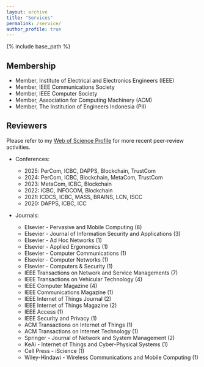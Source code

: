 ```yaml
---
layout: archive
title: "Services"
permalink: /service/
author_profile: true
---
```


{% include base_path %}

## Membership
- Member, Institute of Electrical and Electronics Engineers (IEEE)
- Member, IEEE Communications Society
- Member, IEEE Computer Society
- Member, Association for Computing Machinery (ACM)
- Member, The Institution of Engineers Indonesia (PII)

Reviewers
---------
Please refer to my [Web of Science Profile](https://www.webofscience.com/wos/author/record/W-3040-2019) for more recent peer-review activities.

- Conferences:
  - 2025: PerCom, ICBC, DAPPS, Blockchain, TrustCom
  - 2024: PerCom, ICBC, Blockchain, MetaCom, TrustCom
  - 2023: MetaCom, ICBC, Blockchain
  - 2022: ICBC, INFOCOM, Blockchain
  - 2021: ICDCS, ICBC, MASS, BRAINS, LCN, ISCC
  - 2020: DAPPS, ICBC, ICC

- Journals:
  - Elsevier - Pervasive and Mobile Computing (8)
  - Elsevier - Journal of Information Security and Applications (3)
  - Elsevier - Ad Hoc Networks (1)
  - Elsevier - Applied Ergonomics (1)
  - Elsevier - Computer Communications (1)
  - Elsevier - Computer Networks (1)
  - Elsevier - Computers & Security (1)
  - IEEE Transactions on Network and Service Managements (7)
  - IEEE Transactions on Vehicular Technology (4)
  - IEEE Computer Magazine (4)
  - IEEE Communications Magazine (1)
  - IEEE Internet of Things Journal (2)
  - IEEE Internet of Things Magazine (2)
  - IEEE Access (1)
  - IEEE Security and Privacy (1)
  - ACM Transactions on Internet of Things (1)
  - ACM Transactions on Internet Technology (1)
  - Springer - Journal of Network and System Management (2)
  - KeAi - Internet of Things and Cyber-Physical Systems (1)
  - Cell Press - iScience (1)
  - Wiley-Hindawi - Wireless Communications and Mobile Computing (1)
